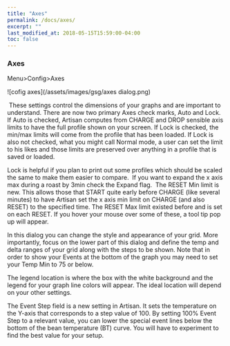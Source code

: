 ```yaml
---
title: "Axes"
permalink: /docs/axes/
excerpt: ""
last_modified_at: 2018-05-15T15:59:00-04:00
toc: false
---
```


### Axes

Menu>Config>Axes

![cofig axes](/assets/images/gsg/axes dialog.png)

 These settings control the dimensions of your graphs and are important to understand.  There are now two primary Axes check marks, Auto and Lock. If Auto is checked, Artisan computes from CHARGE and DROP sensible axis limits to have the full profile shown on your screen.  If Lock is checked, the min/max limits will come from the profile that has been loaded.  If Lock is also not checked, what you might call Normal mode, a user can set the limit to his likes and those limits are preserved over anything in a profile that is saved or loaded.

Lock is helpful if you plan to print out some profiles which should be scaled the same to make them easier to compare.  If you want to expand the x axis max during a roast by 3min check the Expand flag.  The RESET Min limit is new. This allows those that START quite early before CHARGE (like several minutes) to have Artisan set the x axis min limit on CHARGE (and also RESET) to the specified time. The RESET Max limit existed before and is set on each RESET.  If you hover your mouse over some of these, a tool tip pop up will appear.

In this dialog you can change the style and appearance of your grid.  More importantly, focus on the lower part of this dialog and define the temp and delta ranges of your grid along with the steps to be shown.  Note that in order to show your Events at the bottom of the graph you may need to set your Temp Min to 75 or below.  

The legend location is where the box with the white background and the legend for your graph line colors will appear.  The ideal location will depend on your other settings.  

The Event Step field is a new setting in Artisan.  It sets the temperature on the Y-axis that corresponds to a step value of 100.  By setting 100% Event Step to a relevant value, you can lower the special event lines below the bottom of the bean temperature (BT) curve.  You will have to experiment to find the best value for your setup.  
